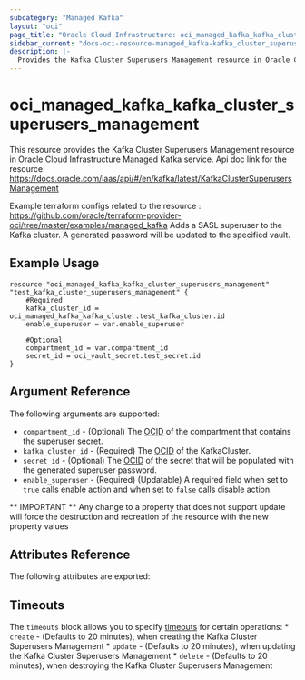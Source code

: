 ```yaml
---
subcategory: "Managed Kafka"
layout: "oci"
page_title: "Oracle Cloud Infrastructure: oci_managed_kafka_kafka_cluster_superusers_management"
sidebar_current: "docs-oci-resource-managed_kafka-kafka_cluster_superusers_management"
description: |-
  Provides the Kafka Cluster Superusers Management resource in Oracle Cloud Infrastructure Managed Kafka service
---
```


# oci_managed_kafka_kafka_cluster_superusers_management
This resource provides the Kafka Cluster Superusers Management resource in Oracle Cloud Infrastructure Managed Kafka service.
Api doc link for the resource: https://docs.oracle.com/iaas/api/#/en/kafka/latest/KafkaClusterSuperusersManagement

Example terraform configs related to the resource : https://github.com/oracle/terraform-provider-oci/tree/master/examples/managed_kafka
Adds a SASL superuser to the Kafka cluster. A generated password will be updated to the specified vault.


## Example Usage

```hcl
resource "oci_managed_kafka_kafka_cluster_superusers_management" "test_kafka_cluster_superusers_management" {
	#Required
	kafka_cluster_id = oci_managed_kafka_kafka_cluster.test_kafka_cluster.id
	enable_superuser = var.enable_superuser

	#Optional
	compartment_id = var.compartment_id
	secret_id = oci_vault_secret.test_secret.id
}
```

## Argument Reference

The following arguments are supported:

* `compartment_id` - (Optional) The [OCID](https://docs.cloud.oracle.com/iaas/Content/General/Concepts/identifiers.htm) of the compartment that contains the superuser secret.
* `kafka_cluster_id` - (Required) The [OCID](https://docs.cloud.oracle.com/iaas/Content/General/Concepts/identifiers.htm) of the KafkaCluster.
* `secret_id` - (Optional) The [OCID](https://docs.cloud.oracle.com/iaas/Content/General/Concepts/identifiers.htm) of the secret that will be populated with the generated superuser password. 
* `enable_superuser` - (Required) (Updatable) A required field when set to `true` calls enable action and when set to `false` calls disable action.


** IMPORTANT **
Any change to a property that does not support update will force the destruction and recreation of the resource with the new property values

## Attributes Reference

The following attributes are exported:


## Timeouts

The `timeouts` block allows you to specify [timeouts](https://registry.terraform.io/providers/oracle/oci/latest/docs/guides/changing_timeouts) for certain operations:
	* `create` - (Defaults to 20 minutes), when creating the Kafka Cluster Superusers Management
	* `update` - (Defaults to 20 minutes), when updating the Kafka Cluster Superusers Management
	* `delete` - (Defaults to 20 minutes), when destroying the Kafka Cluster Superusers Management
